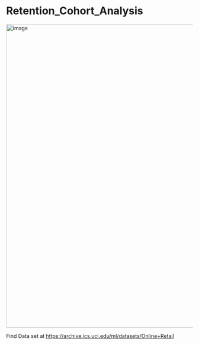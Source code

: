 # Retention_Cohort_Analysis

<img width="819" alt="image" src="https://user-images.githubusercontent.com/71342666/194965700-fd827f2e-eea7-4d6b-9ba0-798a90be6c59.png">


Find Data set at https://archive.ics.uci.edu/ml/datasets/Online+Retail
